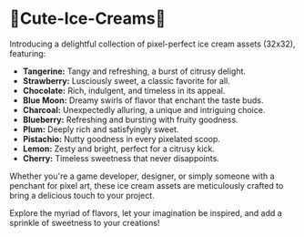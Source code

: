 # 🍦Cute-Ice-Creams🍦

Introducing a delightful collection of pixel-perfect ice cream assets (32x32), featuring:

- **Tangerine:** Tangy and refreshing, a burst of citrusy delight.
- **Strawberry:** Lusciously sweet, a classic favorite for all.
- **Chocolate:** Rich, indulgent, and timeless in its appeal.
- **Blue Moon:** Dreamy swirls of flavor that enchant the taste buds.
- **Charcoal:** Unexpectedly alluring, a unique and intriguing choice.
- **Blueberry:** Refreshing and bursting with fruity goodness.
- **Plum:** Deeply rich and satisfyingly sweet.
- **Pistachio:** Nutty goodness in every pixelated scoop.
- **Lemon:** Zesty and bright, perfect for a citrusy kick.
- **Cherry:** Timeless sweetness that never disappoints.

Whether you're a game developer, designer, or simply someone with a penchant for pixel art, these ice cream assets are meticulously crafted to bring a delicious touch to your project.

Explore the myriad of flavors, let your imagination be inspired, and add a sprinkle of sweetness to your creations!
